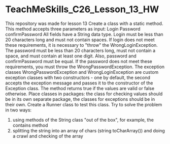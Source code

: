 # TeachMeSkills_C26_Lesson_13_HW
This repository was made for lesson 13
Create a class with a static method.
This method accepts three parameters
as input: Login
Password
confirmPassword
All fields have a String data type.
Login must be less than 20 characters long and must not contain
spaces.
If login does not meet these requirements, it is necessary to "throw" the WrongLoginException.
The password must be less than 20 characters long, must not contain a space, and must contain at least one digit.
Also, password and confirmPassword must be equal.
If the password does not meet these requirements, you must throw the WrongPasswordException.
The exception classes WrongPasswordException and WrongLoginException are custom
exception classes with two constructors - one by default, the second
accepts the exception message and passes it to the constructor of the Exception class.
The method returns true if the values are valid or false otherwise.
Place classes in packages: the class for checking values should be in its own separate package, the classes for exceptions should be in their own.
Create a Runner class to test this class.
Try to solve the problem in two ways:
1. using methods of the String class "out of the box", for example, the contains method
2. splitting the string into an array of chars (string toCharArray()) and doing a crawl and checking of the array
